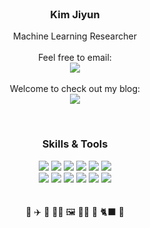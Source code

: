 
<!--
![header](https://capsule-render.vercel.app/api?type=waving&color=792EE5&height=200&section=header&text=DeepDive&fontSize=20)

🌟 ✨ ☘️ 🌈 💫 ⚡ 🥗 🐈‍⬛ ☕ ✈️ 📕
🌟 ✨ ☘️ 🌈 💫 ⚡ 🥗 🐈‍⬛ ☕ ✈️ 📕 💖🌻 ☀️🏋️‍♀️ 👩‍🍳 🖼️

-->
<br>
<h3 align="center"> Kim Jiyun </h3>
<p align="center">
<!--
<p align="center">
  🌻 Better me, Happier us  </br>
  🌟 Diverge deeper, Converge wider  </br>
</p>
-->
  Machine Learning Researcher
  <br>
  <br>
  Feel free to email:
  <br>
  <a href="mailto:jyuun.k@gmail.com"><img src="https://img.shields.io/badge/jyuun.k@gmail.com-EA4335?style=flat-square&logo=Gmail&logoColor=white"/></a>
  <br>
  <br>
  Welcome to check out my blog: 
  <br>
  <a href='https://alatteaday.github.io'><img src="https://img.shields.io/badge/alatteaday.github.io-6a3a2a?style=flat-square&logo=Github&logoColor=white"/></a>
</p>
<br>
<h3 align="center"> Skills & Tools </h3>
<p align="center">
  <img src="https://img.shields.io/badge/Python-FFD43B?style=flat-square&logo=python&logoColor=blue"/>
  <img src="https://img.shields.io/badge/R-276DC3?style=flat-square&logo=R&logoColor=white"/>
  <img src="https://img.shields.io/badge/C-A8B9CC?style=flat-square&logo=C&logoColor=white"/>
  <img src="https://img.shields.io/badge/Java-007396?style=flat-square&logo=OpenJDK&logoColor=white"/>
    
  <img src="https://img.shields.io/badge/Pytorch-EE4C2C?style=flat-square&logo=Pytorch&logoColor=white"/>  
  <img src="https://img.shields.io/badge/TensorFlow-FF6F00?style=flat-square&logo=TensorFlow&logoColor=white"/> 
    </br>
  <img src="https://img.shields.io/badge/Github-181717?style=flat-square&logo=Github&logoColor=white"/> 
  <img src="https://img.shields.io/badge/Git-F05032?style=flat-square&logo=Git&logoColor=white"/> 
  <img src="https://img.shields.io/badge/Linux-FCC624?style=flat-square&logo=Linux&logoColor=white"/> 
  <img src="https://img.shields.io/badge/Ubuntu-E95420?style=flat-square&logo=Ubuntu&logoColor=white"/> 

  <img src="https://img.shields.io/badge/GCP-4285F4?style=flat-square&logo=GoogleCloud&logoColor=white"/>
  <img src="https://img.shields.io/badge/Docker-2496ED?style=flat-square&logo=Docker&logoColor=white"/>  
  <br><br><br>
    💜 ✈️ 📕 👩‍🍳 🖼️ 🏋️‍♀️ 🥗 🐈‍⬛ 🐩
</p>
<br>


<!--
![Footer](https://capsule-render.vercel.app/api?type=waving&color=792EE5&height=200&section=footer)
-->
